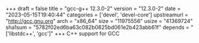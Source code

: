 +++
draft = false
title = "gcc-g++ 12.3.0-2"
version = "12.3.0-2"
date = "2023-05-15T19:40:44"
categories = ['devel', 'devel-core']
upstreamurl = "http://gcc.gnu.org"
arch = "x86_64"
size = "11975556"
usize = "41369724"
sha1sum = "5782f02ed6ba63c082b0825bd061e2b423abb61f"
depends = "['libstdc++', 'gcc']"
+++
C++ support for GCC